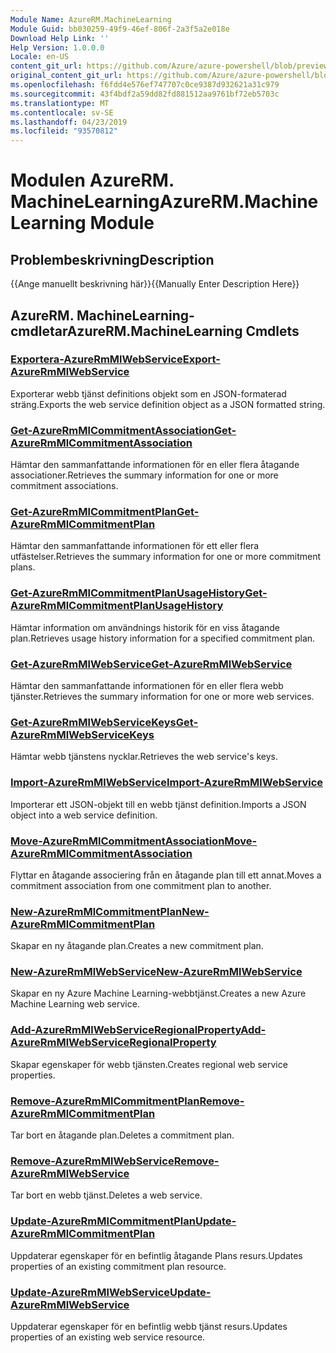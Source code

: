 ```yaml
---
Module Name: AzureRM.MachineLearning
Module Guid: bb030259-49f9-46ef-806f-2a3f5a2e018e
Download Help Link: ''
Help Version: 1.0.0.0
Locale: en-US
content_git_url: https://github.com/Azure/azure-powershell/blob/preview/src/ResourceManager/MachineLearning/Commands.MachineLearning/help/AzureRM.MachineLearning.md
original_content_git_url: https://github.com/Azure/azure-powershell/blob/preview/src/ResourceManager/MachineLearning/Commands.MachineLearning/help/AzureRM.MachineLearning.md
ms.openlocfilehash: f6fdd4e576ef747707c0ce9387d932621a31c979
ms.sourcegitcommit: 43f4bdf2a59dd82fd881512aa9761bf72eb5703c
ms.translationtype: MT
ms.contentlocale: sv-SE
ms.lasthandoff: 04/23/2019
ms.locfileid: "93570812"
---
```

# <span data-ttu-id="b36b1-101">Modulen AzureRM. MachineLearning</span><span class="sxs-lookup"><span data-stu-id="b36b1-101">AzureRM.MachineLearning Module</span></span>
## <span data-ttu-id="b36b1-102">Problembeskrivning</span><span class="sxs-lookup"><span data-stu-id="b36b1-102">Description</span></span>
<span data-ttu-id="b36b1-103">{{Ange manuellt beskrivning här}}</span><span class="sxs-lookup"><span data-stu-id="b36b1-103">{{Manually Enter Description Here}}</span></span>

## <span data-ttu-id="b36b1-104">AzureRM. MachineLearning-cmdletar</span><span class="sxs-lookup"><span data-stu-id="b36b1-104">AzureRM.MachineLearning Cmdlets</span></span>
### [<span data-ttu-id="b36b1-105">Exportera-AzureRmMlWebService</span><span class="sxs-lookup"><span data-stu-id="b36b1-105">Export-AzureRmMlWebService</span></span>](Export-AzureRmMlWebService.md)
<span data-ttu-id="b36b1-106">Exporterar webb tjänst definitions objekt som en JSON-formaterad sträng.</span><span class="sxs-lookup"><span data-stu-id="b36b1-106">Exports the web service definition object as a JSON formatted string.</span></span>

### [<span data-ttu-id="b36b1-107">Get-AzureRmMlCommitmentAssociation</span><span class="sxs-lookup"><span data-stu-id="b36b1-107">Get-AzureRmMlCommitmentAssociation</span></span>](Get-AzureRmMlCommitmentAssociation.md)
<span data-ttu-id="b36b1-108">Hämtar den sammanfattande informationen för en eller flera åtagande associationer.</span><span class="sxs-lookup"><span data-stu-id="b36b1-108">Retrieves the summary information for one or more commitment associations.</span></span>

### [<span data-ttu-id="b36b1-109">Get-AzureRmMlCommitmentPlan</span><span class="sxs-lookup"><span data-stu-id="b36b1-109">Get-AzureRmMlCommitmentPlan</span></span>](Get-AzureRmMlCommitmentPlan.md)
<span data-ttu-id="b36b1-110">Hämtar den sammanfattande informationen för ett eller flera utfästelser.</span><span class="sxs-lookup"><span data-stu-id="b36b1-110">Retrieves the summary information for one or more commitment plans.</span></span>

### [<span data-ttu-id="b36b1-111">Get-AzureRmMlCommitmentPlanUsageHistory</span><span class="sxs-lookup"><span data-stu-id="b36b1-111">Get-AzureRmMlCommitmentPlanUsageHistory</span></span>](Get-AzureRmMlCommitmentPlanUsageHistory.md)
<span data-ttu-id="b36b1-112">Hämtar information om användnings historik för en viss åtagande plan.</span><span class="sxs-lookup"><span data-stu-id="b36b1-112">Retrieves usage history information for a specified commitment plan.</span></span>

### [<span data-ttu-id="b36b1-113">Get-AzureRmMlWebService</span><span class="sxs-lookup"><span data-stu-id="b36b1-113">Get-AzureRmMlWebService</span></span>](Get-AzureRmMlWebService.md)
<span data-ttu-id="b36b1-114">Hämtar den sammanfattande informationen för en eller flera webb tjänster.</span><span class="sxs-lookup"><span data-stu-id="b36b1-114">Retrieves the summary information for one or more web services.</span></span>

### [<span data-ttu-id="b36b1-115">Get-AzureRmMlWebServiceKeys</span><span class="sxs-lookup"><span data-stu-id="b36b1-115">Get-AzureRmMlWebServiceKeys</span></span>](Get-AzureRmMlWebServiceKeys.md)
<span data-ttu-id="b36b1-116">Hämtar webb tjänstens nycklar.</span><span class="sxs-lookup"><span data-stu-id="b36b1-116">Retrieves the web service's keys.</span></span>

### [<span data-ttu-id="b36b1-117">Import-AzureRmMlWebService</span><span class="sxs-lookup"><span data-stu-id="b36b1-117">Import-AzureRmMlWebService</span></span>](Import-AzureRmMlWebService.md)
<span data-ttu-id="b36b1-118">Importerar ett JSON-objekt till en webb tjänst definition.</span><span class="sxs-lookup"><span data-stu-id="b36b1-118">Imports a JSON object into a web service definition.</span></span>

### [<span data-ttu-id="b36b1-119">Move-AzureRmMlCommitmentAssociation</span><span class="sxs-lookup"><span data-stu-id="b36b1-119">Move-AzureRmMlCommitmentAssociation</span></span>](Move-AzureRmMlCommitmentAssociation.md)
<span data-ttu-id="b36b1-120">Flyttar en åtagande associering från en åtagande plan till ett annat.</span><span class="sxs-lookup"><span data-stu-id="b36b1-120">Moves a commitment association from one commitment plan to another.</span></span>

### [<span data-ttu-id="b36b1-121">New-AzureRmMlCommitmentPlan</span><span class="sxs-lookup"><span data-stu-id="b36b1-121">New-AzureRmMlCommitmentPlan</span></span>](New-AzureRmMlCommitmentPlan.md)
<span data-ttu-id="b36b1-122">Skapar en ny åtagande plan.</span><span class="sxs-lookup"><span data-stu-id="b36b1-122">Creates a new commitment plan.</span></span>

### [<span data-ttu-id="b36b1-123">New-AzureRmMlWebService</span><span class="sxs-lookup"><span data-stu-id="b36b1-123">New-AzureRmMlWebService</span></span>](New-AzureRmMlWebService.md)

<span data-ttu-id="b36b1-124">Skapar en ny Azure Machine Learning-webbtjänst.</span><span class="sxs-lookup"><span data-stu-id="b36b1-124">Creates a new Azure Machine Learning web service.</span></span>

### [<span data-ttu-id="b36b1-125">Add-AzureRmMlWebServiceRegionalProperty</span><span class="sxs-lookup"><span data-stu-id="b36b1-125">Add-AzureRmMlWebServiceRegionalProperty</span></span>](Add-AzureRmMlWebServiceRegionalProperty.md)
<span data-ttu-id="b36b1-126">Skapar egenskaper för webb tjänsten.</span><span class="sxs-lookup"><span data-stu-id="b36b1-126">Creates regional web service properties.</span></span>

### [<span data-ttu-id="b36b1-127">Remove-AzureRmMlCommitmentPlan</span><span class="sxs-lookup"><span data-stu-id="b36b1-127">Remove-AzureRmMlCommitmentPlan</span></span>](Remove-AzureRmMlCommitmentPlan.md)
<span data-ttu-id="b36b1-128">Tar bort en åtagande plan.</span><span class="sxs-lookup"><span data-stu-id="b36b1-128">Deletes a commitment plan.</span></span>

### [<span data-ttu-id="b36b1-129">Remove-AzureRmMlWebService</span><span class="sxs-lookup"><span data-stu-id="b36b1-129">Remove-AzureRmMlWebService</span></span>](Remove-AzureRmMlWebService.md)
<span data-ttu-id="b36b1-130">Tar bort en webb tjänst.</span><span class="sxs-lookup"><span data-stu-id="b36b1-130">Deletes a web service.</span></span>

### [<span data-ttu-id="b36b1-131">Update-AzureRmMlCommitmentPlan</span><span class="sxs-lookup"><span data-stu-id="b36b1-131">Update-AzureRmMlCommitmentPlan</span></span>](Update-AzureRmMlCommitmentPlan.md)
<span data-ttu-id="b36b1-132">Uppdaterar egenskaper för en befintlig åtagande Plans resurs.</span><span class="sxs-lookup"><span data-stu-id="b36b1-132">Updates properties of an existing commitment plan resource.</span></span>

### [<span data-ttu-id="b36b1-133">Update-AzureRmMlWebService</span><span class="sxs-lookup"><span data-stu-id="b36b1-133">Update-AzureRmMlWebService</span></span>](Update-AzureRmMlWebService.md)
<span data-ttu-id="b36b1-134">Uppdaterar egenskaper för en befintlig webb tjänst resurs.</span><span class="sxs-lookup"><span data-stu-id="b36b1-134">Updates properties of an existing web service resource.</span></span>

